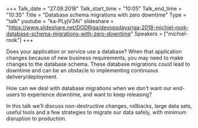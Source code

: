 +++
Talk_date = "27.09.2018"
Talk_start_time = "10:05"
Talk_end_time = "10:35"
Title = "Database schema migrations with zero downtime"
Type = "talk"
youtube = "ka-PLyjV3AI"
slideshare = "https://www.slideshare.net/DODRiga/devopsdaysriga-2018-michiel-rook-database-schema-migrations-with-zero-downtime"
Speakers = ["michiel-rook"]
+++

<p>Does your application or service use a database? When that application changes because of new business requirements, you may need to make changes to the database schema. These database migrations could lead to downtime and can be an obstacle to implementing continuous delivery/deployment.</p>

<p>How can we deal with database migrations when we don’t want our end-users to experience downtime, and want to keep releasing?</p>

<p>In this talk we’ll discuss non-destructive changes, rollbacks, large data sets, useful tools and a few strategies to migrate our data safely, with minimum disruption to production.</p>